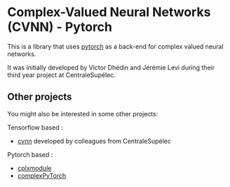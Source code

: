 # Complex-Valued Neural Networks (CVNN) - Pytorch

This is a library that uses [pytorch](https://pytorch.org) as a back-end for complex valued neural networks.

It was initially developed by Victor Dhédin and Jérémie Levi during their third year project at CentraleSupélec. 


## Other projects

You might also be interested in some other projects: 

Tensorflow based : 

- [cvnn](https://github.com/NEGU93/cvnn) developed by colleagues from CentraleSupélec

Pytorch based : 

- [cplxmodule](https://github.com/ivannz/cplxmodule)
- [complexPyTorch](https://github.com/wavefrontshaping/complexPyTorch)
